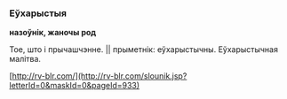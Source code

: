 ### Еўхарыстыя
**назоўнік, жаночы род**

Тое, што і прычашчэнне. || прыметнік: еўхарыстычны. Еўхарыстычная малітва.

<a rel="author">[http://rv-blr.com/](http://rv-blr.com/slounik.jsp?letterId=0&maskId=0&pageId=933)</a>
